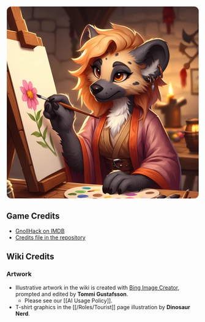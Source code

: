 ![Credits](/uploads/Credits/credits.webp)

## Game Credits

* [GnollHack on IMDB](https://www.imdb.com/title/tt20859530/)
* [Credits file in the repository](https://github.com/hyvanmielenpelit/GnollHack/blob/master/dat/credits)

## Wiki Credits

### Artwork

* Illustrative artwork in the wiki is created with [Bing Image Creator](https://www.bing.com/images/create), prompted and edited by **Tommi Gustafsson**.
    - Please see our [[AI Usage Policy]].
* T-shirt graphics in the [[/Roles/Tourist]] page illustration by **Dinosaur Nerd**. 
